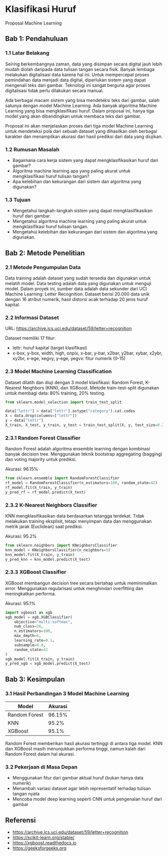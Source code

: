 # Klasifikasi Huruf
Proposal Machine Learning

## Bab 1: Pendahuluan

### 1.1 Latar Belakang
Seiring berkembangnya zaman, data yang disimpan secara digital jauh lebih mudah diolah daripada data tulisan tangan secara fisik. Banyak lembaga melakukan digitalisasi data karena hal ini. Untuk mempercepat proses pemindahan data menjadi data digital, diperlukan sistem yang dapat mengenali teks dari gambar. Teknologi ini sangat berguna agar proses digitalisasi tidak perlu dilakukan secara manual.

Ada berbagai macam sistem yang bisa mendeteksi teks dari gambar, salah satunya dengan model Machine Learning. Ada banyak algoritma Machine Learning yang bisa mengklasifikasi huruf. Dalam proposal ini, hanya tiga model yang akan dibandingkan untuk membaca teks dari gambar.

Proposal ini akan menjelaskan proses dari tiga model Machine Learning untuk mendeteksi pola dari sebuah dataset yang dihasilkan oleh berbagai karakter dan menampilkan akurasi dari hasil prediksi dari data yang diujikan.

### 1.2 Rumusan Masalah
- Bagaimana cara kerja sistem yang dapat mengklasifikasikan huruf dari gambar?
- Algoritma machine learning apa yang paling akurat untuk mengklasifikasi huruf tulisan tangan?
- Apa kelebihan dan kekurangan dari sistem dan algoritma yang digunakan?

### 1.3 Tujuan
- Mengetahui langkah-langkah sistem yang dapat mengklasifikasikan huruf dari gambar.
- Mengetahui algoritma machine learning yang paling akurat untuk mengklasifikasi huruf tulisan tangan.
- Mengetahui kelebihan dan kekurangan dari sistem dan algoritma yang digunakan.

## Bab 2: Metode Penelitian

### 2.1 Metode Pengumpulan Data
Data training adalah dataset yang sudah tersedia dan digunakan untuk melatih model. Data testing adalah data yang digunakan untuk menguji model. Dalam proyek ini, sumber data adalah data sekunder dari UCI Machine Learning: Letter Recognition. Dataset berisi 20.000 data unik dengan 16 atribut numerik, hasil distorsi acak terhadap 20 jenis huruf kapital.

### 2.2 Informasi Dataset
URL: https://archive.ics.uci.edu/dataset/59/letter+recognition

Dataset memiliki 17 fitur:
- lettr: huruf kapital (target klasifikasi)
- x-box, y-box, width, high, onpix, x-bar, y-bar, x2bar, y2bar, xybar, x2ybr, xy2br, x-ege, xegvy, y-ege, yegvx: fitur numerik (0-15)

### 2.3 Model Machine Learning Classification
Dataset dilatih dan diuji dengan 3 model klasifikasi: Random Forest, K-Nearest Neighbors (KNN), dan XGBoost. Metode train-test-split digunakan untuk membagi data: 80% training, 20% testing.

```python
from sklearn.model_selection import train_test_split

data["lettr"] = data["lettr"].astype("category").cat.codes
X = data.drop(columns=["lettr"])
y = data["lettr"]
X_train, X_test, y_train, y_test = train_test_split(X, y, test_size=0.2, random_state=42)
```

### 2.3.1 Random Forest Classifier
Random Forest adalah algoritma ensemble learning dengan kombinasi banyak decision tree. Menggunakan teknik bootstrap aggregating (bagging) dan voting majority untuk prediksi.

Akurasi: 96.15%
```python
from sklearn.ensemble import RandomForestClassifier
rf_model = RandomForestClassifier(n_estimators=100, random_state=42)
rf_model.fit(X_train, y_train)
y_pred_rf = rf_model.predict(X_test)
```

### 2.3.2 K-Nearest Neighbors Classifier
KNN mengklasifikasikan data berdasarkan tetangga terdekat. Tidak melakukan training eksplisit, tetapi menyimpan data dan menggunakan metrik jarak (Euclidean) saat prediksi.

Akurasi: 95.2%
```python
from sklearn.neighbors import KNeighborsClassifier
knn_model = KNeighborsClassifier(n_neighbors=5)
knn_model.fit(X_train, y_train)
y_pred_knn = knn_model.predict(X_test)
```

### 2.3.3 XGBoost Classifier
XGBoost membangun decision tree secara bertahap untuk meminimalkan error. Menggunakan regularisasi untuk menghindari overfitting dan meningkatkan performa.

Akurasi: 95.1%
```python
import xgboost as xgb
xgb_model = xgb.XGBClassifier(
    objective="multi:softmax",
    num_class=26,
    n_estimators=100,
    max_depth=6,
    learning_rate=0.1,
    subsample=0.8,
    random_state=42
)
xgb_model.fit(X_train, y_train)
y_pred_xgb = xgb_model.predict(X_test)
```

## Bab 3: Kesimpulan

### 3.1 Hasil Perbandingan 3 Model Machine Learning
| Model | Akurasi |
|-------|---------|
| Random Forest | 96.15% |
| KNN | 95.2% |
| XGBoost | 95.1% |

Random Forest memberikan hasil akurasi tertinggi di antara tiga model. KNN dan XGBoost masih menunjukkan performa tinggi, namun kalah dari Random Forest dalam hal akurasi.

### 3.2 Pekerjaan di Masa Depan
- Menggunakan fitur dari gambar aktual huruf (bukan hanya data numerik)
- Menambah variasi dataset agar lebih representatif terhadap tulisan tangan nyata
- Mencoba model deep learning seperti CNN untuk pengenalan huruf dari gambar

## Referensi
- https://archive.ics.uci.edu/dataset/59/letter+recognition
- https://scikit-learn.org/stable/
- https://xgboost.readthedocs.io
- https://geeksforgeeks.org

